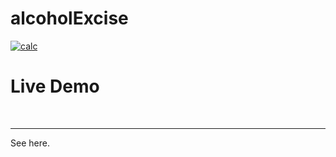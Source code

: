 # alcoholExcise

<a href="https://ibb.co/YtgFdYx"><img src="https://i.ibb.co/YtgFdYx/calc.png" alt="calc" border="0"></a>



<h1>Live Demo</h1><br>
<hr>
See here.
